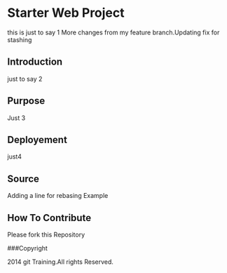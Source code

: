 # Starter Web Project

this is just to say 1
More changes from my feature branch.Updating fix for stashing

## Introduction

just to say 2

## Purpose
Just 3

## Deployement
just4

## Source

Adding a line for rebasing Example

## How To Contribute

Please fork this Repository

###Copyright

2014 git Training.All rights Reserved.